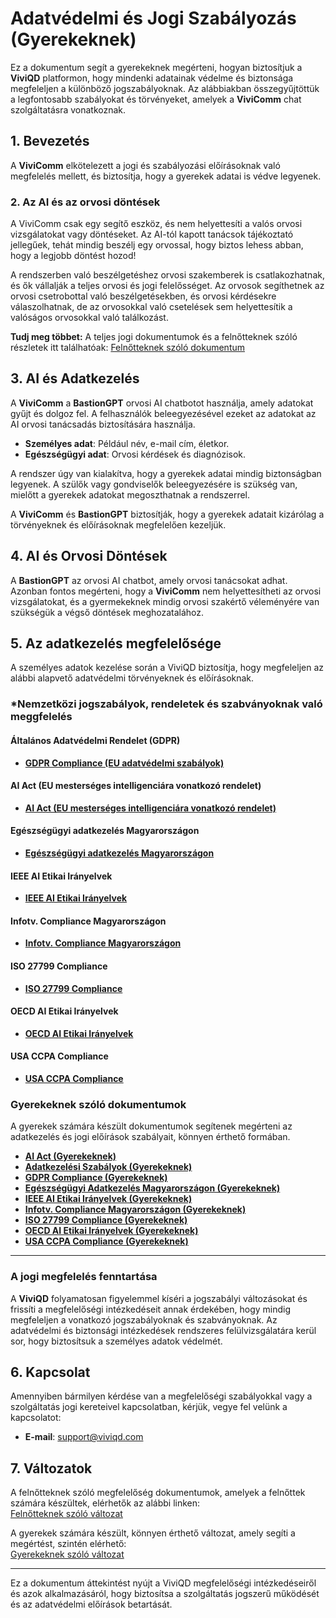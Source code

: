 # Adatvédelmi és Jogi Szabályozás (Gyerekeknek)

Ez a dokumentum segít a gyerekeknek megérteni, hogyan biztosítjuk a **ViviQD** platformon, hogy mindenki adatainak védelme és biztonsága megfeleljen a különböző jogszabályoknak. Az alábbiakban összegyűjtöttük a legfontosabb szabályokat és törvényeket, amelyek a **ViviComm** chat szolgáltatásra vonatkoznak.

## 1. Bevezetés

A **ViviComm** elkötelezett a jogi és szabályozási előírásoknak való megfelelés mellett, és biztosítja, hogy a gyerekek adatai is védve legyenek.

### 2. Az AI és az orvosi döntések

A ViviComm csak egy segítő eszköz, és nem helyettesíti a valós orvosi vizsgálatokat vagy döntéseket. Az AI-tól kapott tanácsok tájékoztató jellegűek, tehát mindig beszélj egy orvossal, hogy biztos lehess abban, hogy a legjobb döntést hozod!

A rendszerben való beszélgetéshez orvosi szakemberek is csatlakozhatnak, és ők vállalják a teljes orvosi és jogi felelősséget. Az orvosok segíthetnek az orvosi csetrobottal való beszélgetésekben, és orvosi kérdésekre válaszolhatnak, de az orvosokkal való csetelések sem helyettesítik a valóságos orvosokkal való találkozást.

**Tudj meg többet:** A teljes jogi dokumentumok és a felnőtteknek szóló részletek itt találhatóak: [Felnőtteknek szóló dokumentum](../adult/index.md)

## 3. AI és Adatkezelés

A **ViviComm** a **BastionGPT** orvosi AI chatbotot használja, amely adatokat gyűjt és dolgoz fel. A felhasználók beleegyezésével ezeket az adatokat az AI orvosi tanácsadás biztosítására használja.

- **Személyes adat**: Például név, e-mail cím, életkor.
- **Egészségügyi adat**: Orvosi kérdések és diagnózisok.

A rendszer úgy van kialakítva, hogy a gyerekek adatai mindig biztonságban legyenek. A szülők vagy gondviselők beleegyezésére is szükség van, mielőtt a gyerekek adatokat megoszthatnak a rendszerrel.

A **ViviComm** és **BastionGPT** biztosítják, hogy a gyerekek adatait kizárólag a törvényeknek és előírásoknak megfelelően kezeljük.

## 4. AI és Orvosi Döntések

A **BastionGPT** az orvosi AI chatbot, amely orvosi tanácsokat adhat. Azonban fontos megérteni, hogy a **ViviComm** nem helyettesítheti az orvosi vizsgálatokat, és a gyermekeknek mindig orvosi szakértő véleményére van szükségük a végső döntések meghozatalához.

## 5. Az adatkezelés megfelelősége

A személyes adatok kezelése során a ViviQD biztosítja, hogy megfeleljen az alábbi alapvető adatvédelmi törvényeknek és előírásoknak.

### ***Nemzetközi jogszabályok, rendeletek és szabványoknak való meggfelelés**

#### **Általános Adatvédelmi Rendelet (GDPR)**

- [**GDPR Compliance (EU adatvédelmi szabályok)**](../adult/gdpr-compliance.md)

#### **AI Act (EU mesterséges intelligenciára vonatkozó rendelet)**

- [**AI Act (EU mesterséges intelligenciára vonatkozó rendelet)**](../adult/eu-ai-act.md)

#### **Egészségügyi adatkezelés Magyarországon**

- [**Egészségügyi adatkezelés Magyarországon**](../adult/healthcare-compliance-hungary.md)

#### **IEEE AI Etikai Irányelvek**

- [**IEEE AI Etikai Irányelvek**](../adult/ieee-ai-ethics.md)

#### **Infotv. Compliance Magyarországon**

- [**Infotv. Compliance Magyarországon**](../adult/infotv-compliance-hungary.md)

#### **ISO 27799 Compliance**

- [**ISO 27799 Compliance**](../adult/iso-27799-compliance.md)

#### **OECD AI Etikai Irányelvek**

- [**OECD AI Etikai Irányelvek**](../adult/oecd-ai-ethics.md)

#### **USA CCPA Compliance**

- [**USA CCPA Compliance**](../adult/usa-cpra-compliance.md)

### **Gyerekeknek szóló dokumentumok**

A gyerekek számára készült dokumentumok segítenek megérteni az adatkezelés és jogi előírások szabályait, könnyen érthető formában.

- [**AI Act (Gyerekeknek)**](./easy-ai-act.md)
- [**Adatkezelési Szabályok (Gyerekeknek)**](./easy-data-retention.md)
- [**GDPR Compliance (Gyerekeknek)**](./easy-gdpr-compliance.md)
- [**Egészségügyi Adatkezelés Magyarországon (Gyerekeknek)**](./easy-healthcare-compliance-hungary.md)
- [**IEEE AI Etikai Irányelvek (Gyerekeknek)**](./easy-ieee-ai-ethics.md)
- [**Infotv. Compliance Magyarországon (Gyerekeknek)**](./easy-infotv-compliance-hungary.md)
- [**ISO 27799 Compliance (Gyerekeknek)**](./easy-iso-27799-compliance.md)
- [**OECD AI Etikai Irányelvek (Gyerekeknek)**](./easy-oecd-ai-ethics.md)
- [**USA CCPA Compliance (Gyerekeknek)**](./easy-usa-ccpa-compliance.md)

---

### **A jogi megfelelés fenntartása**

A **ViviQD** folyamatosan figyelemmel kíséri a jogszabályi változásokat és frissíti a megfelelőségi intézkedéseit annak érdekében, hogy mindig megfeleljen a vonatkozó jogszabályoknak és szabványoknak. Az adatvédelmi és biztonsági intézkedések rendszeres felülvizsgálatára kerül sor, hogy biztosítsuk a személyes adatok védelmét.

## 6. Kapcsolat

Amennyiben bármilyen kérdése van a megfelelőségi szabályokkal vagy a szolgáltatás jogi kereteivel kapcsolatban, kérjük, vegye fel velünk a kapcsolatot:

- **E-mail**: [support@viviqd.com](mailto:support@viviqd.com)

## 7. Változatok

A felnőtteknek szóló megfelelőség dokumentumok, amelyek a felnőttek számára készültek, elérhetők az alábbi linken:  
[Felnőtteknek szóló változat](../adult/index.md)

A gyerekek számára készült, könnyen érthető változat, amely segíti a megértést, szintén elérhető:  
[Gyerekeknek szóló változat](../easy/index.md)

---

Ez a dokumentum áttekintést nyújt a ViviQD megfelelőségi intézkedéseiről és azok alkalmazásáról, hogy biztosítsa a szolgáltatás jogszerű működését és az adatvédelmi előírások betartását.
